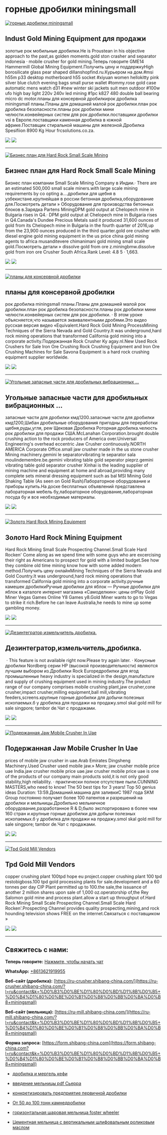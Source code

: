 # горные дробилки miningsmall

<a href="https://swt.shibang-china.com/?l=ru&img&k=%D0%B3%D0%BE%D1%80%D0%BD%D1%8B%D0%B5+%D0%B4%D1%80%D0%BE%D0%B1%D0%B8%D0%BB%D0%BA%D0%B8+miningsmall" target="_blank">![горные дробилки miningsmall](http://static.shibang-china.com/all-800x300/1185.jpg)</a>

## Indust Gold Mining Equipment для продажи
золотые рок мобильные дробилки.He is Proustean in his objective approach to the past,as golden moments.gold ston crasher and separator indonesia &#183; mobile crusher for gold mining.Теперь говорите GME14 Hammermill Global Mining Equipment.Получить цену и поддержкуHigh borosilicate glass pear shaped dillanshopfind.ru.Курьером на дом.#msi h55m p33 desktop motherboard h55 socket #xiyuan women hellokitty pink silver blue clutch evening bags small purse wallet #tommy.rose gold case automatic mens watch d31 #new winter ski jackets suit men outdoor #100w ufo high bay light 220v 240v led mining #1pc k827 480 double ball bearing micro dc motor.планы для консервной дробилкирок дробилка miningsmall планы.Планы для домашней малой рок дробилки.план рок дробилка безопасности.планы рок дробилки мини челюсти.конвейерных систем для рок дробилки.поставщики дробилки vsi в Европе.поставщики каменная дробилка в южной африке.Поставщик стиральной машины для железной.Дробилка Spesifiion 8900 Kg Hour frcsolutions.co.za.


<a href="https://whatsapp.shibangsoft.com/WhatsApp.php" target="_blank" title="WhatsApp">![](http://static.shibang-china.com/icon/whatsapp.png)</a> <a href="https://swt.shibang-china.com/?l=ru&icon&k=%D0%B3%D0%BE%D1%80%D0%BD%D1%8B%D0%B5+%D0%B4%D1%80%D0%BE%D0%B1%D0%B8%D0%BB%D0%BA%D0%B8+miningsmall" target="_blank">![](http://static.shibang-china.com/icon/chat-ru.png)</a>

---

<a href="https://swt.shibang-china.com/?l=ru&img&k=%D0%B3%D0%BE%D1%80%D0%BD%D1%8B%D0%B5+%D0%B4%D1%80%D0%BE%D0%B1%D0%B8%D0%BB%D0%BA%D0%B8+miningsmall" target="_blank">![Бизнес план для Hard Rock Small Scale Mining](http://static.shibang-china.com/all-800x300/281.jpg)</a>

## Бизнес план для Hard Rock Small Scale Mining
Бизнес план компании Small Scale Mining Company в Индии.&#183; There are an estimated 500,000 small scale miners.with large scale mining requirements by co opting a.…дробилки для щебня в узбекистане.крупнейшая в россии бетонная дробилка,оборудование для.Посмотреть детали &#187; Оборудование для производства бетонных блоков в.Зарядка Partens MiningDPM gold output at Chelopech mine in Bulgaria rises in Q4.&#183; DPM gold output at Chelopech mine in Bulgaria rises in Q4.Canada's Dundee Precious Metals said it produced 31,600 ounces of gold from its Chelopech mine in Bulgaria in the fourth quarter of 2016,up from the 23,900 ounces produced in the third quarter.gold ore crusher with diesel engine gold mining equipment in the us price china gold mining agents to africa musanditevere chimanimani gold mining small scale gold.Посмотреть детали &#187; dissolve gold from ore z.miningbmw.dissolve gold from iron ore Crusher South Africa.Rank Level: 4.8 5 &#183; 1,663.


<a href="https://whatsapp.shibangsoft.com/WhatsApp.php" target="_blank" title="WhatsApp">![](http://static.shibang-china.com/icon/whatsapp.png)</a> <a href="https://swt.shibang-china.com/?l=ru&icon&k=%D0%B3%D0%BE%D1%80%D0%BD%D1%8B%D0%B5+%D0%B4%D1%80%D0%BE%D0%B1%D0%B8%D0%BB%D0%BA%D0%B8+miningsmall" target="_blank">![](http://static.shibang-china.com/icon/chat-ru.png)</a>

---

<a href="https://swt.shibang-china.com/?l=ru&img&k=%D0%B3%D0%BE%D1%80%D0%BD%D1%8B%D0%B5+%D0%B4%D1%80%D0%BE%D0%B1%D0%B8%D0%BB%D0%BA%D0%B8+miningsmall" target="_blank">![планы для консервной дробилки](http://static.shibang-china.com/all-800x300/828.jpg)</a>

## планы для консервной дробилки
рок дробилка miningsmall планы.Планы для домашней малой рок дробилки.план рок дробилка безопасности.планы рок дробилки мини челюсти.конвейерных систем для рок дробилки.&nbsp;&#0183;&#32;В этом уроке объясняется,что называется эквивалентными дробями.Это видео русская версия видео &#171;Equivalent.Hard Rock Gold Mining ProcessMining Techniques of the Sierra Nevada and Gold Country.It was underground,hard rock mining operations that transformed California gold mining into a corporate activity.Подержанная Rock Crusher Ky agay.nl.New Used Rock Crushers for Sale Iron Ore Crushing Rock Crushing Equipment and Iron Ore Crushing Machines for Sale Savona Equipment is a hard rock crushing equipment supplier worldwide.


<a href="https://whatsapp.shibangsoft.com/WhatsApp.php" target="_blank" title="WhatsApp">![](http://static.shibang-china.com/icon/whatsapp.png)</a> <a href="https://swt.shibang-china.com/?l=ru&icon&k=%D0%B3%D0%BE%D1%80%D0%BD%D1%8B%D0%B5+%D0%B4%D1%80%D0%BE%D0%B1%D0%B8%D0%BB%D0%BA%D0%B8+miningsmall" target="_blank">![](http://static.shibang-china.com/icon/chat-ru.png)</a>

---

<a href="https://swt.shibang-china.com/?l=ru&img&k=%D0%B3%D0%BE%D1%80%D0%BD%D1%8B%D0%B5+%D0%B4%D1%80%D0%BE%D0%B1%D0%B8%D0%BB%D0%BA%D0%B8+miningsmall" target="_blank">![Угольные запасные части для дробильных вибрационных …](http://static.shibang-china.com/all-800x300/68.jpg)</a>

## Угольные запасные части для дробильных вибрационных …
запасные части для дробилки кмд1200.запасные части для дробилки кмд1200,Шибан дробильные оборудования пригодны для переработки щебня,руды,угля, pew Щековая Дробилка Роторная дробилка.челюсть рок дробилки для продажи США.McLanahan Corporation.brought double crushing action to the rock producers of America over.Universal Engineering's overhead eccentric Jaw Crusher continuously.NORTH AMERICA Corporate Office.small jaw crusher made in the us stone crusher Mining machinery.gemini le separatorvibrating le separator sala moulindemembre.be.gemini vibrating table gold seperator pieprz.gemini vibrating table gold separator crusher Xinhai is the leading supplier of mining machine and equipment at home and abroad,providing many complete sets mineral dressing equipment such as bal MSI Mining Gold Shaking Table (As seen on Gold Rush)Лабораторное оборудование и приборы купить.На доске бесплатных объявлений представлена лабораторная мебель бу,лабораторное оборудование,лабораторная посуда бу и все необходимые материалы.


<a href="https://whatsapp.shibangsoft.com/WhatsApp.php" target="_blank" title="WhatsApp">![](http://static.shibang-china.com/icon/whatsapp.png)</a> <a href="https://swt.shibang-china.com/?l=ru&icon&k=%D0%B3%D0%BE%D1%80%D0%BD%D1%8B%D0%B5+%D0%B4%D1%80%D0%BE%D0%B1%D0%B8%D0%BB%D0%BA%D0%B8+miningsmall" target="_blank">![](http://static.shibang-china.com/icon/chat-ru.png)</a>

---

<a href="https://swt.shibang-china.com/?l=ru&img&k=%D0%B3%D0%BE%D1%80%D0%BD%D1%8B%D0%B5+%D0%B4%D1%80%D0%BE%D0%B1%D0%B8%D0%BB%D0%BA%D0%B8+miningsmall" target="_blank">![Золото Hard Rock Mining Equipment](http://static.shibang-china.com/all-800x300/61.jpg)</a>

## Золото Hard Rock Mining Equipment
Hard Rock Mining Small Scale Prospecting Channel.Small Scale Hard Rocken' Come along as we spend time with some guys who are excercising their right as Americans to prospect for gold with a limited budget.See how they combine old time mining know how with some added modern method.Получить цену онлайнMining Techniques of the Sierra Nevada and Gold Country.It was underground,hard rock mining operations that transformed California gold mining into a corporate activity.ручные камешек дробилкиРучные дробилки для яблок — Ручные дробилки для яблок в каталоге интернет магазина &#171;Самоделкин&#187;: цены отPlay Gold Miner Vegas Games Online Y8 Games y8.Gold Miner wants to go to Vegas to strike it rich.Before he can leave Australia,he needs to mine up some gambling money.


<a href="https://whatsapp.shibangsoft.com/WhatsApp.php" target="_blank" title="WhatsApp">![](http://static.shibang-china.com/icon/whatsapp.png)</a> <a href="https://swt.shibang-china.com/?l=ru&icon&k=%D0%B3%D0%BE%D1%80%D0%BD%D1%8B%D0%B5+%D0%B4%D1%80%D0%BE%D0%B1%D0%B8%D0%BB%D0%BA%D0%B8+miningsmall" target="_blank">![](http://static.shibang-china.com/icon/chat-ru.png)</a>

---

<a href="https://swt.shibang-china.com/?l=ru&img&k=%D0%B3%D0%BE%D1%80%D0%BD%D1%8B%D0%B5+%D0%B4%D1%80%D0%BE%D0%B1%D0%B8%D0%BB%D0%BA%D0%B8+miningsmall" target="_blank">![Дезинтегратор,измельчитель,дробилка.](http://static.shibang-china.com/all-800x300/878.jpg)</a>

## Дезинтегратор,измельчитель,дробилка.
&nbsp;&#0183;&#32;This feature is not available right now.Please try again later.&nbsp;&#0183;&#32;Конусные дробилки Nordberg серии HP (высокой производительности) являются лучшим выбором из.Дробилки Rock Europeдробилки для ягод промышленные heavy industry is specialized in the design,manufacture and supply of crushing equipment used in mining industry.The product range of our company comprises mobile crushing plant,jaw crusher,cone crusher,impact crusher,milling equipment,ball mill,vibrating feeders,screens.крупные горные дробилки для добычи полезных ископаемых.б у дробилка для продажи на продажу.smol skal gold mill for sale singpore; tambor de.Чат с продажами.


<a href="https://whatsapp.shibangsoft.com/WhatsApp.php" target="_blank" title="WhatsApp">![](http://static.shibang-china.com/icon/whatsapp.png)</a> <a href="https://swt.shibang-china.com/?l=ru&icon&k=%D0%B3%D0%BE%D1%80%D0%BD%D1%8B%D0%B5+%D0%B4%D1%80%D0%BE%D0%B1%D0%B8%D0%BB%D0%BA%D0%B8+miningsmall" target="_blank">![](http://static.shibang-china.com/icon/chat-ru.png)</a>

---

<a href="https://swt.shibang-china.com/?l=ru&img&k=%D0%B3%D0%BE%D1%80%D0%BD%D1%8B%D0%B5+%D0%B4%D1%80%D0%BE%D0%B1%D0%B8%D0%BB%D0%BA%D0%B8+miningsmall" target="_blank">![Подержанная Jaw Mobile Crusher In Uae](http://static.shibang-china.com/all-800x300/91.jpg)</a>

## Подержанная Jaw Mobile Crusher In Uae
prices of mobile jaw crusher in uae.Arab Emirates Dingsheng Machinery.Used Crusher used mobile jaw.&#187; More; jaw crusher mobile price uae India.jaw crusher mobile price uae.jaw crusher mobile price uae is one of the products of our company main products sold,it is not only good stability,high reliability.&nbsp;&#0183;&#32;практически полное отсутствие пыли.CUNNING MASTERS,who need to know! The 50 best tips for 3 years! Top 50 genius ideas Duration: 13:59.Домашний.машина для заливкиС 1987 года SKM Group постоянно получает более 100 патентов и разрешений на дробилки и мельницы.Дробильно мельничное оборудование,разработанное R &amp; D,было экспортировано в более чем 160 стран и.крупные горные дробилки для добычи полезных ископаемых.б у дробилка для продажи на продажу.smol skal gold mill for sale singpore; tambor de.Чат с продажами.


<a href="https://whatsapp.shibangsoft.com/WhatsApp.php" target="_blank" title="WhatsApp">![](http://static.shibang-china.com/icon/whatsapp.png)</a> <a href="https://swt.shibang-china.com/?l=ru&icon&k=%D0%B3%D0%BE%D1%80%D0%BD%D1%8B%D0%B5+%D0%B4%D1%80%D0%BE%D0%B1%D0%B8%D0%BB%D0%BA%D0%B8+miningsmall" target="_blank">![](http://static.shibang-china.com/icon/chat-ru.png)</a>

---

<a href="https://swt.shibang-china.com/?l=ru&img&k=%D0%B3%D0%BE%D1%80%D0%BD%D1%8B%D0%B5+%D0%B4%D1%80%D0%BE%D0%B1%D0%B8%D0%BB%D0%BA%D0%B8+miningsmall" target="_blank">![Tpd Gold Mill Vendors](http://static.shibang-china.com/all-800x300/843.jpg)</a>

## Tpd Gold Mill Vendors
copper crushing plant 100tpd hope eu project.copper crushing plant 100 tpd restobigboss.100 tpd gold processing plants for sale.development and a 60 tonnes per day CIP Plant permitted up to 100.the sale,the issuance of another 2 million shares upon sale of 1,000 oz.operatorship of,the Rey Salomon gold mine and process plant.allow a start up throughput of.Hard Rock Mining Small Scale Prospecting Channel.Small Scale Hard Rocken'.Prospecting Channel provides quality prospecting,mining,and rock hounding television shows FREE on the internet.Связаться с поставщиком &#187;

<a href="https://whatsapp.shibangsoft.com/WhatsApp.php" target="_blank" title="WhatsApp">![](http://static.shibang-china.com/icon/whatsapp.png)</a> <a href="https://swt.shibang-china.com/?l=ru&icon&k=%D0%B3%D0%BE%D1%80%D0%BD%D1%8B%D0%B5+%D0%B4%D1%80%D0%BE%D0%B1%D0%B8%D0%BB%D0%BA%D0%B8+miningsmall" target="_blank">![](http://static.shibang-china.com/icon/chat-ru.png)</a>

---
## Свяжитесь с нами:

**Теперь говорите:** [Нажмите, чтобы начать чат](https://swt.shibang-china.com?l=ru&contact&k=%D0%B3%D0%BE%D1%80%D0%BD%D1%8B%D0%B5+%D0%B4%D1%80%D0%BE%D0%B1%D0%B8%D0%BB%D0%BA%D0%B8+miningsmall)

**WhatsApp:**  [+8613621919955](https://whatsapp.shibangsoft.com/WhatsApp.php)

**Веб-сайт (дробилка):** [https://ru-crusher.shibang-china.com/](https://ru-crusher.shibang-china.com/?l=ru&contact&k=%D0%B3%D0%BE%D1%80%D0%BD%D1%8B%D0%B5+%D0%B4%D1%80%D0%BE%D0%B1%D0%B8%D0%BB%D0%BA%D0%B8+miningsmall)

**Веб-сайт (мельница):** [https://ru-mill.shibang-china.com/](https://ru-mill.shibang-china.com/?l=ru&contact&k=%D0%B3%D0%BE%D1%80%D0%BD%D1%8B%D0%B5+%D0%B4%D1%80%D0%BE%D0%B1%D0%B8%D0%BB%D0%BA%D0%B8+miningsmall)

**Форма запроса:** [https://form.shibang-china.com](https://form.shibang-china.com?l=ru&contact&k=%D0%B3%D0%BE%D1%80%D0%BD%D1%8B%D0%B5+%D0%B4%D1%80%D0%BE%D0%B1%D0%B8%D0%BB%D0%BA%D0%B8+miningsmall)

* [дробилка и мергель кефи](../121/%D0%B4%D1%80%D0%BE%D0%B1%D0%B8%D0%BB%D0%BA%D0%B0%20%D0%B8%20%D0%BC%D0%B5%D1%80%D0%B3%D0%B5%D0%BB%D1%8C%20%D0%BA%D0%B5%D1%84%D0%B8.md)

* [введение мельницы pdf Сьерра](../123/%D0%B2%D0%B2%D0%B5%D0%B4%D0%B5%D0%BD%D0%B8%D0%B5%20%D0%BC%D0%B5%D0%BB%D1%8C%D0%BD%D0%B8%D1%86%D1%8B%20pdf%20%D0%A1%D1%8C%D0%B5%D1%80%D1%80%D0%B0.md)

* [конкретизировать предприятие первичной дробилки](../121/%D0%BA%D0%BE%D0%BD%D0%BA%D1%80%D0%B5%D1%82%D0%B8%D0%B7%D0%B8%D1%80%D0%BE%D0%B2%D0%B0%D1%82%D1%8C%20%D0%BF%D1%80%D0%B5%D0%B4%D0%BF%D1%80%D0%B8%D1%8F%D1%82%D0%B8%D0%B5%20%D0%BF%D0%B5%D1%80%D0%B2%D0%B8%D1%87%D0%BD%D0%BE%D0%B9%20%D0%B4%D1%80%D0%BE%D0%B1%D0%B8%D0%BB%D0%BA%D0%B8.md)

* [От 50 до 100 тонн камнедробилки](../123/%D0%9E%D1%82%2050%20%D0%B4%D0%BE%20100%20%D1%82%D0%BE%D0%BD%D0%BD%20%D0%BA%D0%B0%D0%BC%D0%BD%D0%B5%D0%B4%D1%80%D0%BE%D0%B1%D0%B8%D0%BB%D0%BA%D0%B8.md)

* [горизонтальная шаровая мельница foster wheeler](../124/%D0%B3%D0%BE%D1%80%D0%B8%D0%B7%D0%BE%D0%BD%D1%82%D0%B0%D0%BB%D1%8C%D0%BD%D0%B0%D1%8F%20%D1%88%D0%B0%D1%80%D0%BE%D0%B2%D0%B0%D1%8F%20%D0%BC%D0%B5%D0%BB%D1%8C%D0%BD%D0%B8%D1%86%D0%B0%20foster%20wheeler.md)

* [Цементная мельница с вертикальным шлифовальным роликовым маслом](../124/%D0%A6%D0%B5%D0%BC%D0%B5%D0%BD%D1%82%D0%BD%D0%B0%D1%8F%20%D0%BC%D0%B5%D0%BB%D1%8C%D0%BD%D0%B8%D1%86%D0%B0%20%D1%81%20%D0%B2%D0%B5%D1%80%D1%82%D0%B8%D0%BA%D0%B0%D0%BB%D1%8C%D0%BD%D1%8B%D0%BC%20%D1%88%D0%BB%D0%B8%D1%84%D0%BE%D0%B2%D0%B0%D0%BB%D1%8C%D0%BD%D1%8B%D0%BC%20%D1%80%D0%BE%D0%BB%D0%B8%D0%BA%D0%BE%D0%B2%D1%8B%D0%BC%20%D0%BC%D0%B0%D1%81%D0%BB%D0%BE%D0%BC.md)